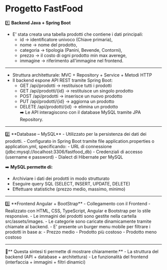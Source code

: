 # Progetto FastFood 
 1️⃣ **Backend Java + Spring Boot**
 - E' stata creata una tabella prodotti che contiene i dati principali:
   - id        -> identificatore univoco (Chiave primaria), 
   - nome      -> nome del prodotto,
   - categoria -> tipologia (Panini, Bevende, Contorni),
   - prezzo    -> il costo di ogni prodotto min max averege,
   - immagine  -> riferimento all'immagine nel frontend.
------------------------------------------------------------------------------------------------
 - Struttura architetturale: MVC + Repository + Service + Metodi HTTP
 - Il backend espone API REST tramite Spring Boot:<br>
   - GET /api/prodotti → restituisce tutti i prodotti<br>
   - GET /api/prodotti/{id} → restituisce un singolo prodotto<br>
   - POST /api/prodotti → inserisce un nuovo prodotto<br>
   - PUT /api/prodotti/{id} → aggiorna un prodotto <br>
   - DELETE /api/prodotti/{id} → elimina un prodotto <br>
➡️ Le API interagiscono con il database MySQL tramite JPA Repository. <br>
<hr>
 2️⃣ **Database – MySQL**
 - Utilizzato per la persistenza dei dati dei prodotti.
 - Configurato in Spring Boot tramite file application.properties o application.yml, specificando:
   - URL di connessione (jdbc:mysql://localhost:3306/fastfood_db)
   - Credenziali di accesso (username e password)
   - Dialect di Hibernate per MySQL

 ➡️ **MySQL permette di:**
- Archiviare i dati dei prodotti in modo strutturato
- Eseguire query SQL (SELECT, INSERT, UPDATE, DELETE)
- Effettuare statistiche (prezzo medio, massimo, minimo)
<hr>
 3️⃣ **Frontend Angular + BootStrap**
 - Collegamento con il Frontend
 - Realizzato con HTML, CSS, TypeScript, Angular e Bootstrap per lo stile responsive.
 - Le immagini dei prodotti sono gestite nella cartella src/assets/images.
 - Le categorie sono caricate dinamicamente tramite chiamate al backend.
 - E' presente un burger menu mobile per filtrare i prodotti in base a:
  - Prezzo medio
  - Prodotto più costoso
  - Prodotto meno costoso
<hr>
📌** Questa sintesi ti permette di mostrare chiaramente:**
- La struttura del backend (API + database + architettura)
- Le funzionalità del frontend (interfaccia + immagini + filtri dinamici)

